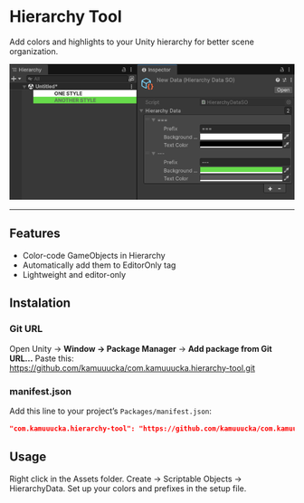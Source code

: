 # Hierarchy Tool

Add colors and highlights to your Unity hierarchy for better scene organization.

![screenshot](Documentation~/toolExample.png)

---

## Features

- Color-code GameObjects in Hierarchy
- Automatically add them to EditorOnly tag
- Lightweight and editor-only

## Instalation

### Git URL
Open Unity -> **Window -> Package Manager** -> **Add package from Git URL...**
Paste this: https://github.com/kamuuucka/com.kamuuucka.hierarchy-tool.git

### manifest.json
Add this line to your project’s `Packages/manifest.json`:
```json
"com.kamuuucka.hierarchy-tool": "https://github.com/kamuuucka/com.kamuuucka.hierarchy-tool.git"
```

## Usage

Right click in the Assets folder.
Create -> Scriptable Objects -> HierarchyData.
Set up your colors and prefixes in the setup file.